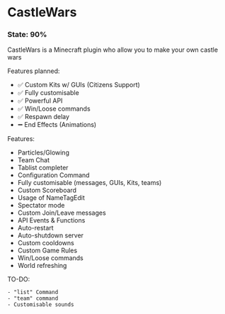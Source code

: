 # CastleWars

<h3>State: 90%</h3>

CastleWars is a Minecraft plugin who allow you to make your own castle wars

Features planned:
  - ✅ Custom Kits w/ GUIs (Citizens Support)
  - ✅ Fully customisable
  - ✅ Powerful API
  - ✅ Win/Loose commands
  - ✅ Respawn delay
  - ➖ End Effects (Animations)
  
Features:
  <p>

  - Particles/Glowing
  - Team Chat
  - Tablist completer
  - Configuration Command
  - Fully customisable (messages, GUIs, Kits, teams)
  - Custom Scoreboard
  - Usage of NameTagEdit
  - Spectator mode
  - Custom Join/Leave messages
  - API Events & Functions
  - Auto-restart
  - Auto-shutdown server
  - Custom cooldowns
  - Custom Game Rules
  - Win/Loose commands
  - World refreshing
</p>

TO-DO:

<p>
    
    - "list" Command
    - "team" command
    - Customisable sounds
  
  </p>
